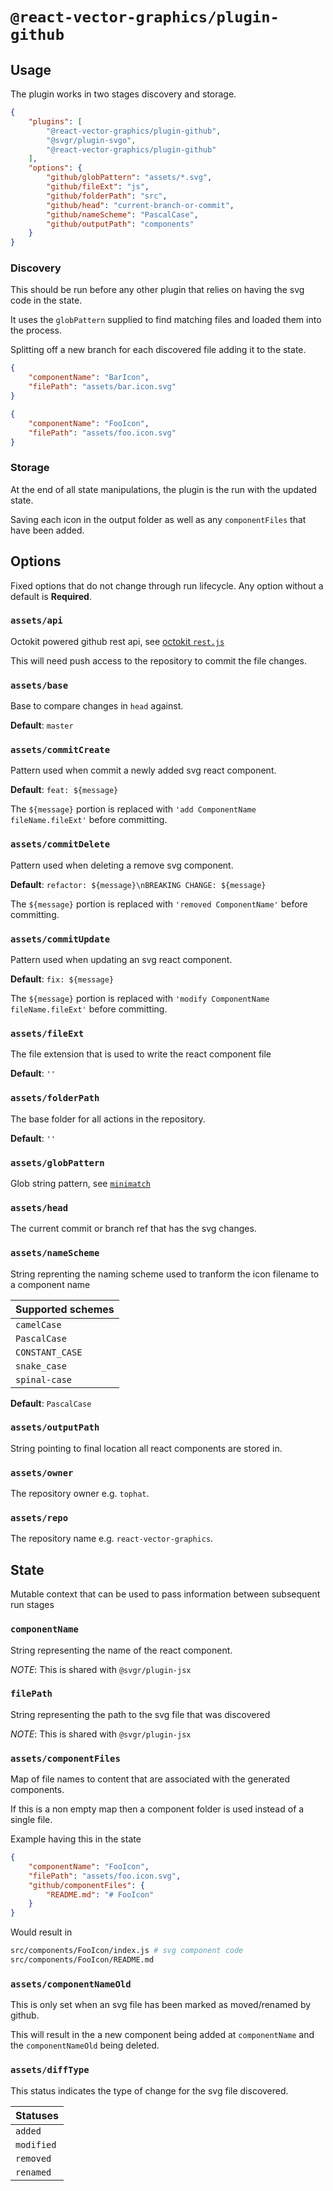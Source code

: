# `@react-vector-graphics/plugin-github`

## Usage

The plugin works in two stages discovery and storage.

```json
{
    "plugins": [
        "@react-vector-graphics/plugin-github",
        "@svgr/plugin-svgo",
        "@react-vector-graphics/plugin-github"
    ],
    "options": {
        "github/globPattern": "assets/*.svg",
        "github/fileExt": "js",
        "github/folderPath": "src",
        "github/head": "current-branch-or-commit",
        "github/nameScheme": "PascalCase",
        "github/outputPath": "components"
    }
}
```

### Discovery

This should be run before any other plugin that relies on having the svg code in the state.

It uses the `globPattern` supplied to find matching files and loaded them into the process.

Splitting off a new branch for each discovered file adding it to the state.

```json
{
    "componentName": "BarIcon",
    "filePath": "assets/bar.icon.svg"
}
```

```json
{
    "componentName": "FooIcon",
    "filePath": "assets/foo.icon.svg"
}
```

### Storage

At the end of all state manipulations, the plugin is the run with the updated state.

Saving each icon in the output folder as well as any `componentFiles` that have been added.

## Options

Fixed options that do not change through run lifecycle. Any option without a default is **Required**.

### `assets/api`

Octokit powered github rest api, see [octokit `rest.js`](https://www.npmjs.com/package/@octokit/rest)

This will need push access to the repository to commit the file changes.

### `assets/base`

Base to compare changes in `head` against.

**Default**: `master`

### `assets/commitCreate`

Pattern used when commit a newly added svg react component.

**Default**: `feat: ${message}`

The `${message}` portion is replaced with `'add ComponentName fileName.fileExt'` before committing.

### `assets/commitDelete`

Pattern used when deleting a remove svg component.

**Default**: `refactor: ${message}\nBREAKING CHANGE: ${message}`

The `${message}` portion is replaced with `'removed ComponentName'` before committing.

### `assets/commitUpdate`

Pattern used when updating an svg react component.

**Default**: `fix: ${message}`

The `${message}` portion is replaced with `'modify ComponentName fileName.fileExt'` before committing.

### `assets/fileExt`

The file extension that is used to write the react component file

**Default**: `''`

### `assets/folderPath`

The base folder for all actions in the repository.

**Default**: `''`

### `assets/globPattern`

Glob string pattern, see [`minimatch`](https://www.npmjs.com/package/minimatch)

### `assets/head`

The current commit or branch ref that has the svg changes.

### `assets/nameScheme`

String reprenting the naming scheme used to tranform the icon filename to a component name

| Supported schemes |
| ----------------- |
| `camelCase`       |
| `PascalCase`      |
| `CONSTANT_CASE`   |
| `snake_case`      |
| `spinal-case`     |

**Default**: `PascalCase`

### `assets/outputPath`

String pointing to final location all react components are stored in.

### `assets/owner`

The repository owner e.g. `tophat`.

### `assets/repo`

The repository name e.g. `react-vector-graphics`.

## State

Mutable context that can be used to pass information between subsequent run stages

### `componentName`

String representing the name of the react component.

_NOTE_: This is shared with `@svgr/plugin-jsx`

### `filePath`

String representing the path to the svg file that was discovered

_NOTE_: This is shared with `@svgr/plugin-jsx`

### `assets/componentFiles`

Map of file names to content that are associated with the generated components.

If this is a non empty map then a component folder is used instead of a single file.

Example having this in the state

```json
{
    "componentName": "FooIcon",
    "filePath": "assets/foo.icon.svg",
    "github/componentFiles": {
        "README.md": "# FooIcon"
    }
}
```

Would result in

```sh
src/components/FooIcon/index.js # svg component code
src/components/FooIcon/README.md
```

### `assets/componentNameOld`

This is only set when an svg file has been marked as moved/renamed by github.

This will result in the a new component being added at `componentName` and the `componentNameOld` being deleted.

### `assets/diffType`

This status indicates the type of change for the svg file discovered.

| Statuses   |
| ---------- |
| `added`    |
| `modified` |
| `removed`  |
| `renamed`  |

